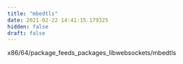 ```yaml
---
title: "mbedtls"
date: 2021-02-22 14:41:15.179325
hidden: false
draft: false
---
```


x86/64/package_feeds_packages_libwebsockets/mbedtls

